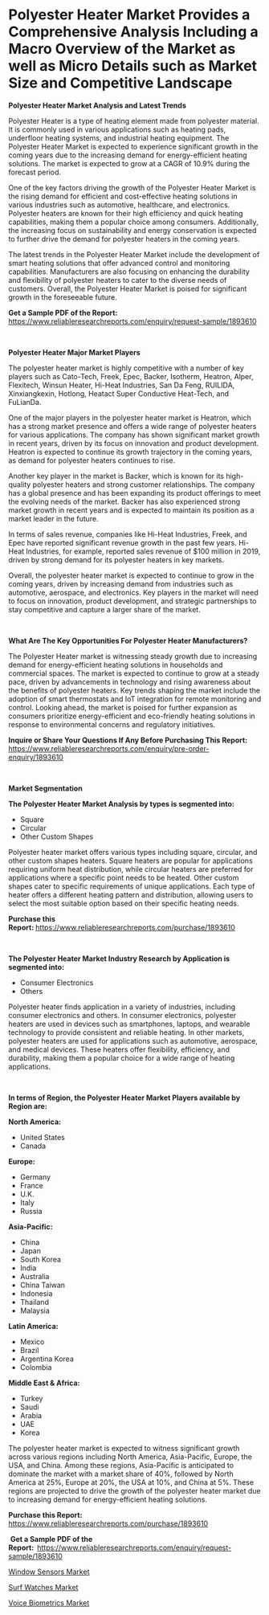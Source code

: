 <p><h1>Polyester Heater Market Provides a Comprehensive Analysis Including a Macro Overview of the Market as well as Micro Details such as Market Size and Competitive Landscape</h1></p><p><strong>Polyester Heater Market Analysis and Latest Trends</strong></p>
<p><p>Polyester Heater is a type of heating element made from polyester material. It is commonly used in various applications such as heating pads, underfloor heating systems, and industrial heating equipment. The Polyester Heater Market is expected to experience significant growth in the coming years due to the increasing demand for energy-efficient heating solutions. The market is expected to grow at a CAGR of 10.9% during the forecast period.</p><p>One of the key factors driving the growth of the Polyester Heater Market is the rising demand for efficient and cost-effective heating solutions in various industries such as automotive, healthcare, and electronics. Polyester heaters are known for their high efficiency and quick heating capabilities, making them a popular choice among consumers. Additionally, the increasing focus on sustainability and energy conservation is expected to further drive the demand for polyester heaters in the coming years.</p><p>The latest trends in the Polyester Heater Market include the development of smart heating solutions that offer advanced control and monitoring capabilities. Manufacturers are also focusing on enhancing the durability and flexibility of polyester heaters to cater to the diverse needs of customers. Overall, the Polyester Heater Market is poised for significant growth in the foreseeable future.</p></p>
<p><strong>Get a Sample PDF of the Report:&nbsp;</strong> <a href="https://www.reliableresearchreports.com/enquiry/request-sample/1893610">https://www.reliableresearchreports.com/enquiry/request-sample/1893610</a></p>
<p>&nbsp;</p>
<p><strong>Polyester Heater Major Market Players</strong></p>
<p><p>The polyester heater market is highly competitive with a number of key players such as Cato-Tech, Freek, Epec, Backer, Isotherm, Heatron, Alper, Flexitech, Winsun Heater, Hi-Heat Industries, San Da Feng, RUILIDA, Xinxiangkexin, Hotlong, Heatact Super Conductive Heat-Tech, and FuLianDa.</p><p>One of the major players in the polyester heater market is Heatron, which has a strong market presence and offers a wide range of polyester heaters for various applications. The company has shown significant market growth in recent years, driven by its focus on innovation and product development. Heatron is expected to continue its growth trajectory in the coming years, as demand for polyester heaters continues to rise.</p><p>Another key player in the market is Backer, which is known for its high-quality polyester heaters and strong customer relationships. The company has a global presence and has been expanding its product offerings to meet the evolving needs of the market. Backer has also experienced strong market growth in recent years and is expected to maintain its position as a market leader in the future.</p><p>In terms of sales revenue, companies like Hi-Heat Industries, Freek, and Epec have reported significant revenue growth in the past few years. Hi-Heat Industries, for example, reported sales revenue of $100 million in 2019, driven by strong demand for its polyester heaters in key markets.</p><p>Overall, the polyester heater market is expected to continue to grow in the coming years, driven by increasing demand from industries such as automotive, aerospace, and electronics. Key players in the market will need to focus on innovation, product development, and strategic partnerships to stay competitive and capture a larger share of the market.</p></p>
<p>&nbsp;</p>
<p><strong>What Are The Key Opportunities For Polyester Heater Manufacturers?</strong></p>
<p><p>The Polyester Heater market is witnessing steady growth due to increasing demand for energy-efficient heating solutions in households and commercial spaces. The market is expected to continue to grow at a steady pace, driven by advancements in technology and rising awareness about the benefits of polyester heaters. Key trends shaping the market include the adoption of smart thermostats and IoT integration for remote monitoring and control. Looking ahead, the market is poised for further expansion as consumers prioritize energy-efficient and eco-friendly heating solutions in response to environmental concerns and regulatory initiatives.</p></p>
<p><strong>Inquire or Share Your Questions If Any Before Purchasing This Report:</strong> <a href="https://www.reliableresearchreports.com/enquiry/pre-order-enquiry/1893610">https://www.reliableresearchreports.com/enquiry/pre-order-enquiry/1893610</a></p>
<p>&nbsp;</p>
<p><strong>Market Segmentation</strong></p>
<p><strong>The Polyester Heater Market Analysis by types is segmented into:</strong></p>
<p><ul><li>Square</li><li>Circular</li><li>Other Custom Shapes</li></ul></p>
<p><p>Polyester heater market offers various types including square, circular, and other custom shapes heaters. Square heaters are popular for applications requiring uniform heat distribution, while circular heaters are preferred for applications where a specific point needs to be heated. Other custom shapes cater to specific requirements of unique applications. Each type of heater offers a different heating pattern and distribution, allowing users to select the most suitable option based on their specific heating needs.</p></p>
<p><strong>Purchase this Report:&nbsp;</strong><a href="https://www.reliableresearchreports.com/purchase/1893610">https://www.reliableresearchreports.com/purchase/1893610</a></p>
<p>&nbsp;</p>
<p><strong>The Polyester Heater Market Industry Research by Application is segmented into:</strong></p>
<p><ul><li>Consumer Electronics</li><li>Others</li></ul></p>
<p><p>Polyester heater finds application in a variety of industries, including consumer electronics and others. In consumer electronics, polyester heaters are used in devices such as smartphones, laptops, and wearable technology to provide consistent and reliable heating. In other markets, polyester heaters are used for applications such as automotive, aerospace, and medical devices. These heaters offer flexibility, efficiency, and durability, making them a popular choice for a wide range of heating applications.</p></p>
<p>&nbsp;</p>
<p><strong>In terms of Region, the Polyester Heater Market Players available by Region are:</strong></p>
<p>
    <p> <strong> North America: </strong>
        <ul>
            <li>United States</li>
            <li>Canada</li>
        </ul>
        </p> 
    <p> <strong> Europe: </strong>
        <ul>
            <li>Germany</li>
            <li>France</li>
            <li>U.K.</li>
            <li>Italy</li>
            <li>Russia</li>
        </ul>
        </p> 
    <p> <strong> Asia-Pacific: </strong>
        <ul>
            <li>China</li>
            <li>Japan</li>
            <li>South Korea</li>
            <li>India</li>
            <li>Australia</li>
            <li>China Taiwan</li>
            <li>Indonesia</li>
            <li>Thailand</li>
            <li>Malaysia</li>
        </ul>
        </p> 
    <p> <strong> Latin America: </strong>
        <ul>
            <li>Mexico</li>
            <li>Brazil</li>
            <li>Argentina Korea</li>
            <li>Colombia</li>
        </ul>
        </p> 
    <p> <strong> Middle East & Africa: </strong>
        <ul>
            <li>Turkey</li>
            <li>Saudi</li>
            <li>Arabia</li>
            <li>UAE</li>
            <li>Korea</li>
        </ul>
    </p>
    </p>
<p><p>The polyester heater market is expected to witness significant growth across various regions including North America, Asia-Pacific, Europe, the USA, and China. Among these regions, Asia-Pacific is anticipated to dominate the market with a market share of 40%, followed by North America at 25%, Europe at 20%, the USA at 10%, and China at 5%. These regions are projected to drive the growth of the polyester heater market due to increasing demand for energy-efficient heating solutions.</p></p>
<p><strong>Purchase this Report: </strong><a href="https://www.reliableresearchreports.com/purchase/1893610">https://www.reliableresearchreports.com/purchase/1893610</a></p>
<p>&nbsp;<strong>Get a Sample PDF of the Report:&nbsp;&nbsp;</strong><a href="https://www.reliableresearchreports.com/enquiry/request-sample/1893610">https://www.reliableresearchreports.com/enquiry/request-sample/1893610</a></p>
<p><strong></strong></p>
<p><p><a href="https://github.com/Angelnienowdseej3e45z3p8c/Market-Research-Report-List-1/blob/main/window-sensors-market.md">Window Sensors Market</a></p><p><a href="https://github.com/eeaveuhhh/Market-Research-Report-List-2/blob/main/surf-watches-market.md">Surf Watches Market</a></p><p><a href="https://github.com/brentleyjimmiealvaradoz4l1rea/Market-Research-Report-List-1/blob/main/voice-biometrics-market.md">Voice Biometrics Market</a></p></p>